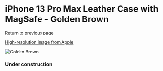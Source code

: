 # iPhone 13 Pro Max Leather Case with MagSafe - Golden Brown

[Return to previous page](/iphone_13)

[High-resolution image from Apple](https://store.storeimages.cdn-apple.com/8756/as-images.apple.com/is/MM1L3?wid=4500&hei=4500&fmt=png)

<div style="width: 384px"><img src="/everypreview/MM1L3.png" alt="Golden Brown"></div>

### Under construction
